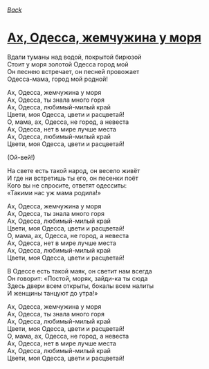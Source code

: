 ###### [Back](../Readme.md)
# [Ах, Одесса, жемчужина у моря](tabs.md)

Вдали туманы над водой, покрытой бирюзой  
Стоит у моря золотой Одесса город мой  
Он песнею встречает, он песней провожает  
Одесса-мама, город мой родной!  

Ах, Одесса, жемчужина у моря  
Ах, Одесса, ты знала много горя  
Ах, Одесса, любимый-милый край  
Цвети, моя Одесса, цвети и расцветай!  
О, мама, ах, Одесса, не город, а невеста  
Ах, Одесса, нет в мире лучше места  
Ах, Одесса, любимый-милый край  
Цвети, моя Одесса, цвети и расцветай!  

(Ой-вей!)  

На свете есть такой народ, он весело живёт  
И где ни встретишь ты его, он песенки поёт  
Кого вы не спросите, ответят одесситы:  
«Такими нас уж мама родила!»  

Ах, Одесса, жемчужина у моря  
Ах, Одесса, ты знала много горя  
Ах, Одесса, любимый-милый край  
Цвети, моя Одесса, цвети и расцветай!  
О, мама, ах, Одесса, не город, а невеста  
Ах, Одесса, нет в мире лучше места  
Ах, Одесса, любимый-милый край  
Цвети, моя Одесса, цвети и расцветай!  

В Одессе есть такой маяк, он светит нам всегда  
Он говорит: «Постой, моряк, зайди-ка ты сюда  
Здесь двери всем открыты, бокалы всем налиты  
И женщины танцуют до утра!»  

Ах, Одесса, жемчужина у моря  
Ах, Одесса, ты знала много горя  
Ах, Одесса, любимый-милый край  
Цвети, моя Одесса, цвети и расцветай!  
О, мама, ах, Одесса, не город, а невеста  
Ах, Одесса, нет в мире лучше места  
Ах, Одесса, любимый-милый край  
Цвети, моя Одесса, цвети и расцветай!  
